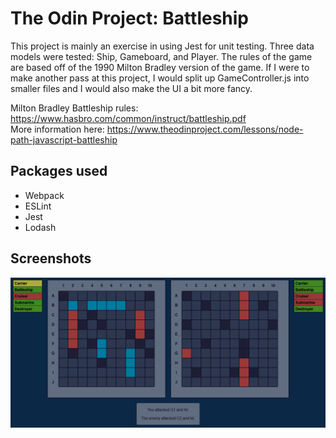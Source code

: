 # The Odin Project: Battleship
This project is mainly an exercise in using Jest for unit testing. Three data models were tested: Ship, Gameboard, and Player. The rules of the game are based off of the 1990 Milton Bradley version of the game. If I were to make another pass at this project, I would split up GameController.js into smaller files and I would also make the UI a bit more fancy.

Milton Bradley Battleship rules: https://www.hasbro.com/common/instruct/battleship.pdf  
More information here: https://www.theodinproject.com/lessons/node-path-javascript-battleship

## Packages used
- Webpack
- ESLint
- Jest
- Lodash

## Screenshots
![First screenshot](/screenshots/screen1.png?raw=true)
